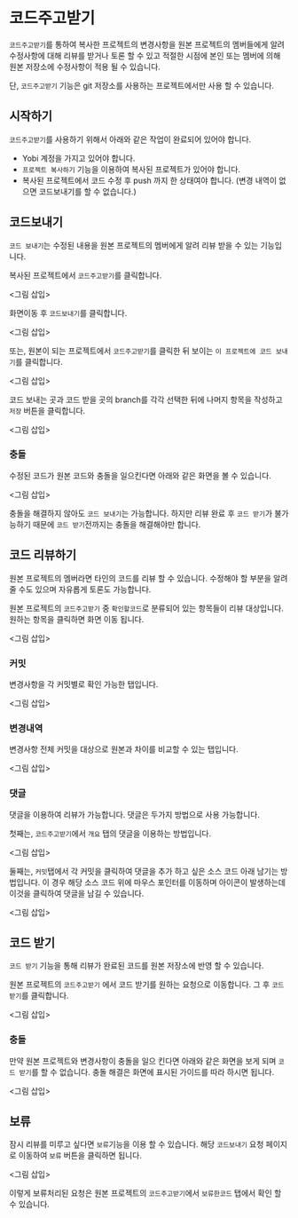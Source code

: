 # 코드주고받기

`코드주고받기`를 통하여 복사한 프로젝트의 변경사항을 원본 프로젝트의 멤버들에게 알려 수정사항에 대해 리뷰를 받거나 토론 할 수 있고 적절한 시점에 본인 또는 멤버에 의해 원본 저장소에 수정사항이 적용 될 수 있습니다.

단, `코드주고받기` 기능은 git 저장소를 사용하는 프로젝트에서만 사용 할 수 있습니다.

## 시작하기

`코드주고받기`를 사용하기 위해서 아래와 같은 작업이 완료되어 있어야 합니다.

* Yobi 계정을 가지고 있어야 합니다.
* `프로젝트 복사하기` 기능을 이용하여 복사된 프로젝트가 있어야 합니다.
* 복사된 프로젝트에서 코드 수정 후 push 까지 한 상태여야 합니다. (변경 내역이 없으면 코드보내기를 할 수 없습니다.)

## 코드보내기

`코드 보내기`는 수정된 내용을 원본 프로젝트의 멤버에게 알려 리뷰 받을 수 있는 기능입니다.

복사된 프로젝트에서 `코드주고받기`를 클릭합니다.

<그림 삽입>

화면이동 후 `코드보내기`를 클릭합니다.

<그림 삽입>

또는, 원본이 되는 프로젝트에서 `코드주고받기`를 클릭한 뒤 보이는 `이 프로젝트에 코드 보내기`를 클릭합니다.

<그림 삽입>

코드 보내는 곳과 코드 받을 곳의 branch를 각각 선택한 뒤에 나머지 항목을 작성하고 `저장` 버튼을 클릭합니다.

<그림 삽입>

### 충돌

수정된 코드가 원본 코드와 충돌을 일으킨다면 아래와 같은 화면을 볼 수 있습니다.

<그림 삽입>

충돌을 해결하지 않아도 `코드 보내기`는 가능합니다. 하지만 리뷰 완료 후 `코드 받기`가 불가능하기 때문에 `코드 받기`전까지는 충돌을 해결해야만 합니다.

## 코드 리뷰하기

원본 프로젝트의 멤버라면 타인의 코드를 리뷰 할 수 있습니다. 수정해야 할 부분을 알려줄 수도 있으며 자유롭게 토론도 가능합니다.

원본 프로젝트의 `코드주고받기` 중 `확인할코드`로 분류되어 있는 항목들이 리뷰 대상입니다. 원하는 항목을 클릭하면 화면 이동 됩니다.

<그림 삽입>

### 커밋

변경사항을 각 커밋별로 확인 가능한 탭입니다.

<그림 삽입>

### 변경내역

변경사항 전체 커밋을 대상으로 원본과 차이를 비교할 수 있는 탭입니다.

<그림 삽입>

### 댓글

댓글을 이용하여 리뷰가 가능합니다. 댓글은 두가지 방법으로 사용 가능합니다. 

첫째는, `코드주고받기`에서 `개요` 탭의 댓글을 이용하는 방법입니다.

<그림 삽입>

둘째는, `커밋`탭에서 각 커밋을 클릭하여 댓글을 추가 하고 싶은 소스 코드 아래 남기는 방법입니다. 이 경우 해당 소스 코드 위에 마우스 포인터를 이동하며 아이콘이 발생하는데 이것을 클릭하여 댓글을 남길 수 있습니다.

<그림 삽입>


## 코드 받기

`코드 받기` 기능을 통해 리뷰가 완료된 코드를 원본 저장소에 반영 할 수 있습니다.

원본 프로젝트의 `코드주고받기` 에서 코드 받기를 원하는 요청으로 이동합니다. 그 후 `코드 받기`를 클릭합니다.

<그림 삽입>

### 충돌

만약 원본 프로젝트와 변경사항이 충돌을 일으 킨다면 아래와 같은 화면을 보게 되며 `코드 받기`를 할 수 없습니다. 충돌 해결은 화면에 표시된 가이드를 따라 하시면 됩니다.

<그림 삽입>

## 보류

잠시 리뷰를 미루고 싶다면 `보류`기능을 이용 할 수 있습니다. 해당 `코드보내기` 요청 페이지로 이동하여 `보류` 버튼을 클릭하면 됩니다.

<그림 삽입>

이렇게 보류처리된 요청은 원본 프로젝트의 `코드주고받기`에서 `보류한코드` 탭에서 확인 할 수 있습니다.